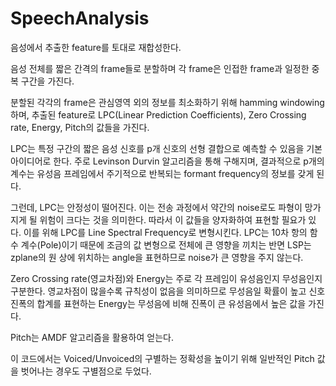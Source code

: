# SpeechAnalysis

음성에서 추출한 feature를 토대로 재합성한다.

음성 전체를 짧은 간격의 frame들로 분할하며 각 frame은 인접한 frame과 일정한 중복 구간을 가진다.

분할된 각각의 frame은 관심영역 외의 정보를 최소화하기 위해 hamming windowing하며,
추출된 feature로 LPC(Linear Prediction Coefficients), Zero Crossing rate, Energy, Pitch의 값들을 가진다.

LPC는 특정 구간의 짧은 음성 신호를 p개 신호의 선형 결합으로 예측할 수 있음을 기본 아이디어로 한다.
주로 Levinson Durvin 알고리즘을 통해 구해지며,
결과적으로 p개의 계수는 유성음 프레임에서 주기적으로 반복되는 formant frequency의 정보를 갖게 된다.

그런데, LPC는 안정성이 떨어진다.
이는 전송 과정에서 약간의 noise로도 파형이 망가지게 될 위험이 크다는 것을 의미한다.
따라서 이 값들을 양자화하여 표현할 필요가 있다.
이를 위해 LPC를 Line Spectral Frequency로 변형시킨다. 
LPC는 10차 항의 함수 계수(Pole)이기 때문에 조금의 값 변형으로 전체에 큰 영향을 끼치는 반면
LSP는 zplane의 원 상에 위치하는 angle을 표현하므로 noise가 큰 영향을 주지 않는다.

Zero Crossing rate(영교차점)와 Energy는 주로 각 프레임이 유성음인지 무성음인지 구분한다.
영교차점이 많을수록 규칙성이 없음을 의미하므로 무성음일 확률이 높고
신호 진폭의 합계를 표현하는 Energy는 무성음에 비해 진폭이 큰 유성음에서 높은 값을 가진다.

Pitch는 AMDF 알고리즘을 활용하여 얻는다.

이 코드에서는 Voiced/Unvoiced의 구별하는 정확성을 높이기 위해 일반적인 Pitch 값을 벗어나는 경우도 구별점으로 두었다.
